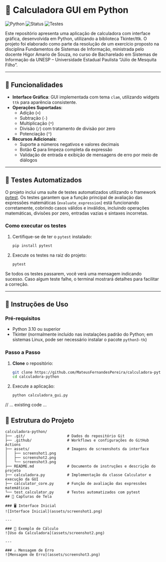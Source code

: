 # 🧮 Calculadora GUI em Python

![Python](https://img.shields.io/badge/python-3.10%2B-blue)
![Status](https://img.shields.io/badge/status-conclu%C3%ADdo-brightgreen)
![Testes](https://github.com/MateusFernandesPereira/calculadora-python/actions/workflows/python-app.yml/badge.svg)

Este repositório apresenta uma aplicação de calculadora com interface gráfica, desenvolvida em Python, utilizando a biblioteca Tkinter/ttk.
O projeto foi elaborado como parte da resolução de um exercício proposto na disciplina Fundamentos de Sistemas de Informação, ministrada pelo docente Higor Amario de Souza, no curso de Bacharelado em Sistemas de Informação da UNESP – Universidade Estadual Paulista “Júlio de Mesquita Filho”.

---

## 📑 Funcionalidades

- **Interface Gráfica**: GUI implementada com tema `clam`, utilizando widgets `ttk` para aparência consistente.  
- **Operações Suportadas**:  
  - Adição (`+`)  
  - Subtração (`-`)  
  - Multiplicação (`*`)  
  - Divisão (`/`) com tratamento de divisão por zero  
  - Potenciação (`^`)  
- **Recursos Adicionais**:  
  - Suporte a números negativos e valores decimais  
  - Botão **C** para limpeza completa da expressão  
  - Validação de entrada e exibição de mensagens de erro por meio de diálogos  

---

## 🧪 Testes Automatizados

O projeto inclui uma suíte de testes automatizados utilizando o framework [pytest](https://pytest.org/). Os testes garantem que a função principal de avaliação das expressões matemáticas (`evaluate_expression`) está funcionando corretamente, cobrindo casos válidos e inválidos, incluindo operações matemáticas, divisões por zero, entradas vazias e sintaxes incorretas.

### Como executar os testes

1. Certifique-se de ter o `pytest` instalado:
    ```bash
    pip install pytest
    ```

2. Execute os testes na raiz do projeto:
    ```bash
    pytest
    ```

Se todos os testes passarem, você verá uma mensagem indicando sucesso. Caso algum teste falhe, o terminal mostrará detalhes para facilitar a correção.

---

## 🏁 Instruções de Uso

### Pré‑requisitos

- Python 3.10 ou superior  
- Tkinter (normalmente incluído nas instalações padrão do Python; em sistemas Linux, pode ser necessário instalar o pacote `python3-tk`)

### Passo a Passo

1. **Clone** o repositório:  
   ```bash
   git clone https://github.com/MateusFernandesPereira/calculadora-python.git
   cd calculadora-python
   ```

2. Execute a aplicação:
    ```bash
    python calculadora_gui.py
    ```

// ... existing code ...
## 📂 Estrutura do Projeto

```plaintext
calculadora-python/
├── .git/                   # Dados do repositório Git
├── .github/                # Workflows e configurações do GitHub Actions
├── assets/                 # Imagens de screenshots da interface
│   ├── screenshot1.png
│   ├── screenshot2.png
│   └── screenshot3.png
├── README.md               # Documento de instruções e descrição do projeto
├── calculadora.py          # Implementação da classe Calculator e execução da GUI
├── calculator_core.py      # Função de avaliação das expressões matemáticas
└── test_calculator.py      # Testes automatizados com pytest
## 📸 Capturas de Tela

### 🖥️ Interface Inicial
![Interface Inicial](assets/screenshot1.png)

---

### 🔢 Exemplo de Cálculo
![Uso da Calculadora](assets/screenshot2.png)

---

### ⚠️ Mensagem de Erro
![Mensagem de Erro](assets/screenshot3.png)
